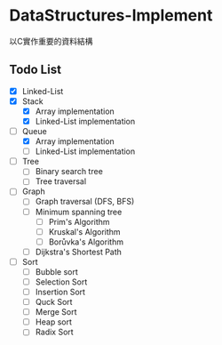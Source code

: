 # DataStructures-Implement

以C實作重要的資料結構

## Todo List


- [x] Linked-List
- [x] Stack
    - [x] Array implementation
    - [x] Linked-List implementation
- [ ] Queue
    - [x] Array implementation
    - [ ] Linked-List implementation
- [ ] Tree
    - [ ] Binary search tree
    - [ ] Tree traversal
- [ ] Graph
    - [ ] Graph traversal (DFS, BFS)
    - [ ] Minimum spanning tree
        - [ ] Prim's Algorithm
        - [ ] Kruskal's Algorithm
        - [ ] Borůvka's Algorithm
    - [ ] Dijkstra's Shortest Path
- [ ] Sort
    - [ ] Bubble sort
    - [ ] Selection Sort
    - [ ] Insertion Sort
    - [ ] Quck Sort
    - [ ] Merge Sort
    - [ ] Heap sort
    - [ ] Radix Sort
